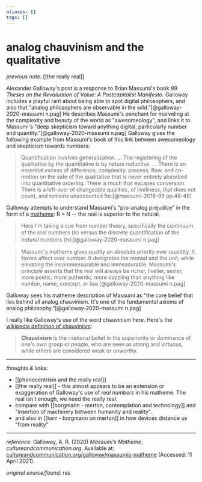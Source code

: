 ```yaml
---
aliases: []
tags: []
---
```


# analog chauvinism and the qualitative

_previous note:_ [[the really real]]

Alexander Galloway's post is a response to Brian Massumi's book _99 Theses on the Revaluation of Value: A Postcapitalist Manifesto_. Galloway includes a playful rant about being able to spot digital philosophers, and also that "analog philosophers are observable in the wild."[@galloway-2020-massumi n.pag] He describes Massumi's penchant for marveling at the complexity and beauty of the world as "awesomeology", and links it to Massumi's "deep skepticism toward anything digital, particularly number and quantity."[@galloway-2020-massumi n.pag] Galloway gives the following example from Massumi's book of this link between awesomeology and skepticism towards numbers: 

>Quantification involves generalization. ... The registering of the qualitative by the quantitative is by nature reductive. ... There is an essential excess of difference, complexity, process, flow, and co-motion on the side of the qualitative that is never entirely absorbed into quantitative ordering. There is much that escapes conversion. There is a left-over of changeable qualities, of liveliness, that does not count, and remains unaccounted for.[@massumi-2018-99 pp.48-49]

Galloway attempts to understand Massumi's "pro-analog prejudice" in the form of a [matheme](https://en.wikipedia.org/wiki/Matheme): R > N -- the real is superior to the natural.

>Here I'm taking a cue from number theory, specifically the continuum of the _real_ numbers (ℝ) versus the discrete quantification of the _natural_ numbers (ℕ).[@galloway-2020-massumi n.pag]

>Massumi's matheme gives quality an absolute priority over quantity. It favors affect over number. It denigrates the monad and the unit, while elevating the incommensurable and immeasurable. Massumi's principle asserts that the real will always be richer, livelier, sexier, more poetic, more authentic, more dazzling than anything like number, name, concept, or law.[@galloway-2020-massumi n.pag]

Galloway sees his matheme description of Massumi as "the core belief that lies behind all analog chauvinism. It's one of the fundamental axioms of analog philosophy."[@galloway-2020-massumi n.pag]

I really like Galloway's use of the word chauvinism here. Here's the [wikipedia definition of chauvinism](https://en.wikipedia.org/wiki/Chauvinism): 

>**Chauvinism** is the irrational belief in the superiority or dominance of one's own group or people, who are seen as strong and virtuous, while others are considered weak or unworthy.

---

_thoughts & links:_

- [[phonocentrism and the really real]]
- [[the really real]] - this almost appears to be an extension or exaggeration of Galloway's use of _real numbers_ in his matheme. The real isn't enough, we need the really real.
- compare with [[borgmann - merton, contemplation and technology]] and "insertion of machinery between humanity and reality".
- and also in [[kerr - borgmann on merton]] in how devices distance us "from reality"

---

_reference:_ Galloway, A. R. (2020) _Massumi’s Matheme_, _cultureandcommunication.org_. Available at: [cultureandcommunication.org/galloway/massumis-matheme](http://cultureandcommunication.org/galloway/massumis-matheme) (Accessed: 11 April 2021).

_original source/found:_ rss